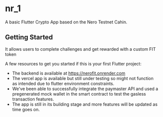# nr_1

A basic Flutter Crypto App based on the Nero Testnet Cahin.

## Getting Started

It allows users to complete challenges and get rewarded with a custom FIT token

A few resources to get you started if this is your first Flutter project:

- The backend is available at https://nerofit.onrender.com
- The vercel app is available but still under testing so might not function as intended due to flutter environment constraints.
- We've been able to successfully integrate the paymaster API and used a pregenerated mock wallet in the smart contract to test the gasless transaction features.
- The app is still in its building stage and more features will be updated as time goes on.



